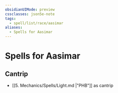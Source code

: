 ```yaml
---
obsidianUIMode: preview
cssclasses: json5e-note
tags:
  - spell/list/race/aasimar
aliases:
  - Spells for Aasimar
---
```

# Spells for Aasimar

## Cantrip

- [[5. Mechanics/Spells/Light.md \|"PHB"]] as cantrip
